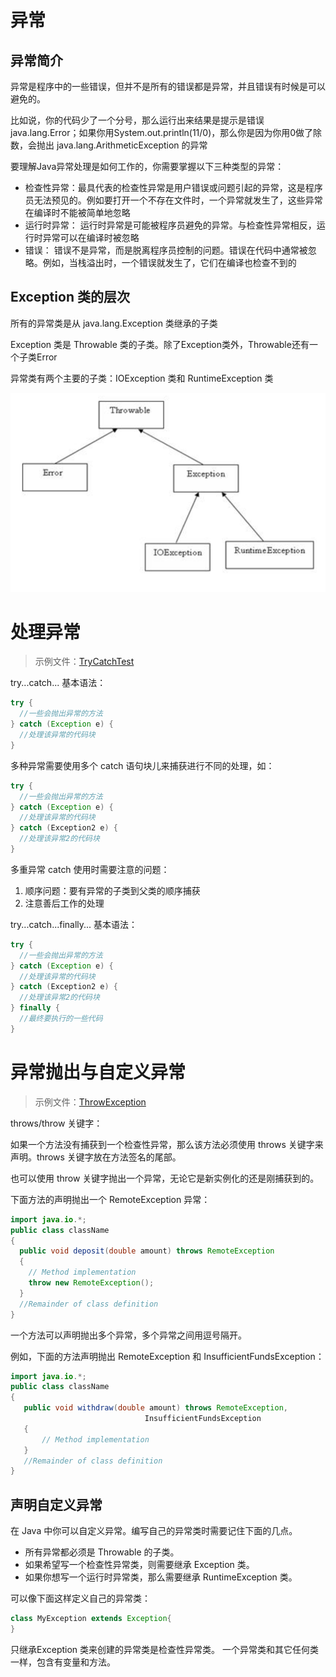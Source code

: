 # 异常

## 异常简介

异常是程序中的一些错误，但并不是所有的错误都是异常，并且错误有时候是可以避免的。

比如说，你的代码少了一个分号，那么运行出来结果是提示是错误 java.lang.Error；如果你用System.out.println(11/0)，那么你是因为你用0做了除数，会抛出 java.lang.ArithmeticException 的异常

要理解Java异常处理是如何工作的，你需要掌握以下三种类型的异常：

-   检查性异常：最具代表的检查性异常是用户错误或问题引起的异常，这是程序员无法预见的。例如要打开一个不存在文件时，一个异常就发生了，这些异常在编译时不能被简单地忽略
-   运行时异常： 运行时异常是可能被程序员避免的异常。与检查性异常相反，运行时异常可以在编译时被忽略
-   错误： 错误不是异常，而是脱离程序员控制的问题。错误在代码中通常被忽略。例如，当栈溢出时，一个错误就发生了，它们在编译也检查不到的

## Exception 类的层次

所有的异常类是从 java.lang.Exception 类继承的子类

Exception 类是 Throwable 类的子类。除了Exception类外，Throwable还有一个子类Error

异常类有两个主要的子类：IOException 类和 RuntimeException 类

![异常层次](../img/异常层次.png)

# 处理异常

> 示例文件：[TryCatchTest](./day25/TryCatchTest.java)

try...catch... 基本语法：

```java
try {
  //一些会抛出异常的方法
} catch (Exception e) {
  //处理该异常的代码块
}
```

多种异常需要使用多个 catch 语句块儿来捕获进行不同的处理，如：

```java
try {
  //一些会抛出异常的方法
} catch (Exception e) {
  //处理该异常的代码块
} catch (Exception2 e) {
  //处理该异常2的代码块
}
```

多重异常 catch 使用时需要注意的问题：

1.  顺序问题：要有异常的子类到父类的顺序捕获
2.  注意善后工作的处理

try...catch...finally... 基本语法：

```java
try {
  //一些会抛出异常的方法
} catch (Exception e) {
  //处理该异常的代码块
} catch (Exception2 e) {
  //处理该异常2的代码块
} finally {
  //最终要执行的一些代码
}
```

# 异常抛出与自定义异常

> 示例文件：[ThrowException](./day26/ThrowException.java)

throws/throw 关键字：

如果一个方法没有捕获到一个检查性异常，那么该方法必须使用 throws 关键字来声明。throws 关键字放在方法签名的尾部。

也可以使用 throw 关键字抛出一个异常，无论它是新实例化的还是刚捕获到的。

下面方法的声明抛出一个 RemoteException 异常：

```Java
import java.io.*;
public class className
{
  public void deposit(double amount) throws RemoteException
  {
    // Method implementation
    throw new RemoteException();
  }
  //Remainder of class definition
}
```

一个方法可以声明抛出多个异常，多个异常之间用逗号隔开。

例如，下面的方法声明抛出 RemoteException 和 InsufficientFundsException：

```Java
import java.io.*;
public class className
{
   public void withdraw(double amount) throws RemoteException,
                              InsufficientFundsException
   {
       // Method implementation
   }
   //Remainder of class definition
}
```

## 声明自定义异常

在 Java 中你可以自定义异常。编写自己的异常类时需要记住下面的几点。

-   所有异常都必须是 Throwable 的子类。
-   如果希望写一个检查性异常类，则需要继承 Exception 类。
-   如果你想写一个运行时异常类，那么需要继承 RuntimeException 类。

可以像下面这样定义自己的异常类：

```java
class MyException extends Exception{
}
```

只继承Exception 类来创建的异常类是检查性异常类。
一个异常类和其它任何类一样，包含有变量和方法。
